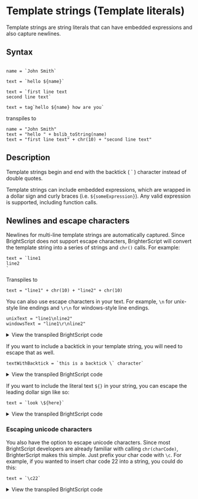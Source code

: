 # Template strings (Template literals)
Template strings are string literals that can have embedded expressions and also capture newlines. 

## Syntax
```BrighterScript

name = `John Smith`

text = `hello ${name}`

text = `first line text
second line text`

text = tag`hello ${name} how are you`
```
transpiles to
```BrightScript
name = "John Smith"
text = "hello " + bslib_toString(name)
text = "first line text" + chr(10) + "second line text"
```

## Description
Template strings begin and end with the backtick ( ` )  character instead of double quotes.

Template strings can include embedded expressions, which are wrapped in a dollar sign and curly braces (i.e. `${someExpression}`). Any valid expression is supported, including function calls.

## Newlines and escape characters
Newlines for multi-line template strings are automatically captured. Since BrightScript does not support escape characters, BrighterScript will convert the template string into a series of strings and `chr()` calls. For example:

```BrighterScript
text = `line1
line2
`
```

Transpiles to
```BrightScript
text = "line1" + chr(10) + "line2" + chr(10)
``` 

You can also use escape characters in your text. For example, `\n` for unix-style line endings and `\r\n` for windows-style line endings.
```BrighterScript
unixText = "line1\nline2"
windowsText = "line1\r\nline2"
```
<details>
  <summary>View the transpiled BrightScript code</summary>
  
```BrightScript
unixText = "line1\nline2"
windowsText = "line1\r\nline2"
```
</details>

If you want to include a backtick in your template string, you will need to escape that as well.
```BrighterScript
textWithBacktick = `this is a backtick \` character`
```
<details>
  <summary>View the transpiled BrightScript code</summary>
  
```BrightScript
textWithBacktick = "this is a backtick " + chr(96) + " character"
```
</details>

If you want to include the literal text `${}` in your string, you can escape the leading dollar sign like so:
```BrighterScript
text = `look \${here}`
```
<details>
  <summary>View the transpiled BrightScript code</summary>
  
```BrightScript
text = "look " + chr(36) + "{here}"
```
</details>

### Escaping unicode characters
You also have the option to escape unicode characters. Since most BrightScript developers are already familiar with calling `chr(charCode)`, BrighterScript makes this simple. Just prefix your char code with `\c`. For example, if you wanted to insert char code 22 into a string, you could do this:

```BrighterScript
text = `\c22`
```
<details>
  <summary>View the transpiled BrightScript code</summary>
  
```BrightScript
text = chr(99) + "22"
```
</details>
